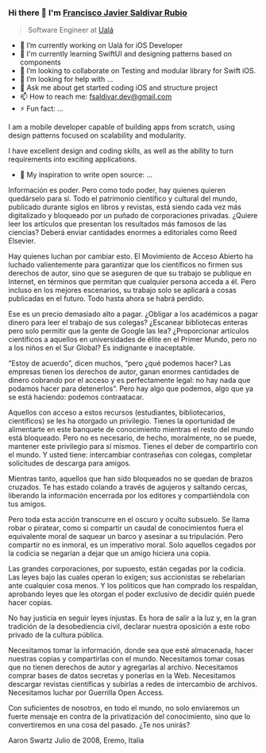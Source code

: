 
### Hi there 👋 I'm [Francisco Javier Saldivar Rubio](https://www.linkedin.com/in/javier-saldivar-86a3b390/)
> Software Engineer at [Ualá]([https://softnep.com](https://www.uala-abc.com.mx/))

- 🔭 I’m currently working on Ualá for iOS Developer
- 🌱 I'm currently learning SwiftUI and designing patterns based on components
- 👯 I’m looking to collaborate on Testing and modular library for Swift iOS.
- 🤔 I’m looking for help with ...
- 💬 Ask me about get started coding iOS and structure project
- 📫 How to reach me: fsaldivar.dev@gmail.com
- ⚡ Fun fact: ...


<div>
 <p>
I am a mobile developer capable of building apps from scratch, using design patterns focused on scalability and modularity.

I have excellent design and coding skills, as well as the ability to turn requirements into exciting applications.
</p>
</div>

- 🦸 My inspiration to write open source: ...

Información es poder. Pero como todo poder, hay quienes quieren quedárselo para sí. Todo el patrimonio científico y cultural del mundo, publicado durante siglos en libros y revistas, está siendo cada vez más digitalizado y bloqueado por un puñado de corporaciones privadas. ¿Quiere leer los artículos que presentan los resultados más famosos de las ciencias? Deberá enviar cantidades enormes a editoriales como Reed Elsevier.

Hay quienes luchan por cambiar esto. El Movimiento de Acceso Abierto ha luchado valientemente para garantizar que los científicos no firmen sus derechos de autor, sino que se aseguren de que su trabajo se publique en Internet, en términos que permitan que cualquier persona acceda a él. Pero incluso en los mejores escenarios, su trabajo solo se aplicará a cosas publicadas en el futuro. Todo hasta ahora se habrá perdido.

Ese es un precio demasiado alto a pagar. ¿Obligar a los académicos a pagar dinero para leer el trabajo de sus colegas? ¿Escanear bibliotecas enteras pero solo permitir que la gente de Google las lea? ¿Proporcionar artículos científicos a aquellos en universidades de élite en el Primer Mundo, pero no a los niños en el Sur Global? Es indignante e inaceptable.

“Estoy de acuerdo”, dicen muchos, “pero ¿qué podemos hacer? Las empresas tienen los derechos de autor, ganan enormes cantidades de dinero cobrando por el acceso y es perfectamente legal: no hay nada que podamos hacer para detenerlos”. Pero hay algo que podemos, algo que ya se está haciendo: podemos contraatacar.

Aquellos con acceso a estos recursos (estudiantes, bibliotecarios, científicos) se les ha otorgado un privilegio. Tienes la oportunidad de alimentarte en este banquete de conocimiento mientras el resto del mundo está bloqueado. Pero no es necesario, de hecho, moralmente, no se puede, mantener este privilegio para sí mismos. Tienes el deber de compartirlo con el mundo. Y usted tiene: intercambiar contraseñas con colegas, completar solicitudes de descarga para amigos.

Mientras tanto, aquellos que han sido bloqueados no se quedan de brazos cruzados. Te has estado colando a través de agujeros y saltando cercas, liberando la información encerrada por los editores y compartiéndola con tus amigos.

Pero toda esta acción transcurre en el oscuro y oculto subsuelo. Se llama robar o piratear, como si compartir un caudal de conocimientos fuera el equivalente moral de saquear un barco y asesinar a su tripulación. Pero compartir no es inmoral, es un imperativo moral. Solo aquellos cegados por la codicia se negarían a dejar que un amigo hiciera una copia.

Las grandes corporaciones, por supuesto, están cegadas por la codicia. Las leyes bajo las cuales operan lo exigen; sus accionistas se rebelarían ante cualquier cosa menos. Y los políticos que han comprado los respaldan, aprobando leyes que les otorgan el poder exclusivo de decidir quién puede hacer copias.

No hay justicia en seguir leyes injustas. Es hora de salir a la luz y, en la gran tradición de la desobediencia civil, declarar nuestra oposición a este robo privado de la cultura pública.

Necesitamos tomar la información, donde sea que esté almacenada, hacer nuestras copias y compartirlas con el mundo. Necesitamos tomar cosas que no tienen derechos de autor y agregarlas al archivo. Necesitamos comprar bases de datos secretas y ponerlas en la Web. Necesitamos descargar revistas científicas y subirlas a redes de intercambio de archivos. Necesitamos luchar por Guerrilla Open Access.

Con suficientes de nosotros, en todo el mundo, no solo enviaremos un fuerte mensaje en contra de la privatización del conocimiento, sino que lo convertiremos en una cosa del pasado. ¿Te nos unirás?

Aaron Swartz
Julio de 2008, Eremo, Italia
